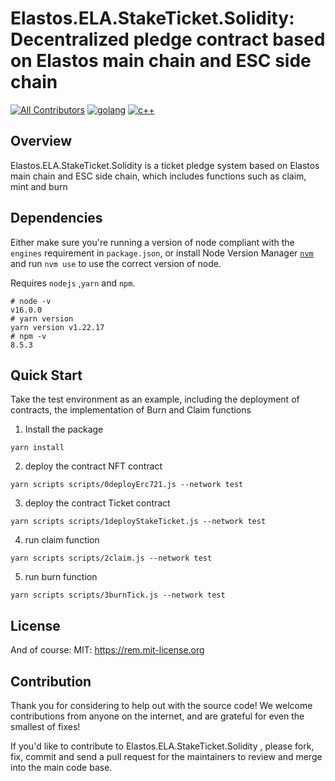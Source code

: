 # Elastos.ELA.StakeTicket.Solidity: Decentralized pledge contract based on Elastos main chain and ESC side chain

[![All Contributors](https://img.shields.io/badge/all__contributors-2-red)](#contributors)
[![golang](https://img.shields.io/badge/solidity-0.7.6-orange)](#solidity)
[![c++](https://img.shields.io/badge/License-MIT-success)](#License)

## Overview

Elastos.ELA.StakeTicket.Solidity is a ticket pledge system based on Elastos main chain and ESC side chain, which includes functions such as claim, mint and burn


## Dependencies
Either make sure you're running a version of node compliant with the `engines` requirement in `package.json`, or install Node Version Manager [`nvm`](https://github.com/creationix/nvm) and run `nvm use` to use the correct version of node.

Requires `nodejs` ,`yarn` and `npm`.

```shell
# node -v 
v16.0.0
# yarn version
yarn version v1.22.17 
# npm -v
8.5.3
```

## Quick Start

Take the test environment as an example, including the deployment of contracts, the implementation of Burn and Claim functions

1. Install the package
 ```shell
yarn install
```
2. deploy the contract NFT contract
```shell
yarn scripts scripts/0deployErc721.js --network test
```

3. deploy the contract Ticket contract
```shell
yarn scripts scripts/1deployStakeTicket.js --network test
```

4. run claim function 
```shell
yarn scripts scripts/2claim.js --network test
```

5. run burn function 
```shell
yarn scripts scripts/3burnTick.js --network test
```

## License

And of course:
MIT: https://rem.mit-license.org


## Contribution
Thank you for considering to help out with the source code! We welcome contributions from anyone on the internet, and are grateful for even the smallest of fixes!

If you'd like to contribute to Elastos.ELA.StakeTicket.Solidity , please fork, fix, commit and send a pull request for the maintainers to review and merge into the main code base. 